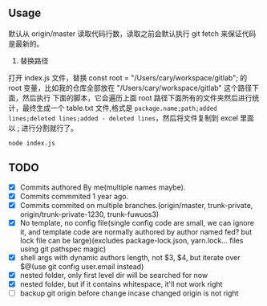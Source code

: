## Usage

默认从 origin/master 读取代码行数，读取之前会默认执行 git fetch 来保证代码是最新的。

1. 替换路径

打开 index.js 文件，替换 const root = "/Users/cary/workspace/gitlab"; 的 root
变量，比如我的仓库全部放在 "/Users/cary/workspace/gitlab" 这个路径下面，然后执行
下面的脚本，它会遍历上面 root 路径下面所有的文件夹然后进行统计，最终生成一个
table.txt 文件,格式是 `package.name;path;added lines;deleted lines;added -
deleted lines`，然后将文件复制到 excel 里面以 ; 进行分割就行了。

```shell
node index.js
```

## TODO 

- [x] Commits authored By me(multiple names maybe).
- [x] Commits commmited 1 year ago.
- [x] Commits commited on multiple branches.(origin/master, trunk-private, origin/trunk-private-1230, trunk-fuwuos3)
- [x] No template, no config file(single config code are small, we can ignore it, and template code are normally authored by author named fed? but lock file can be large)(excludes package-lock.json, yarn.lock... files using git pathspec magic)
- [x] shell args with dynamic authors length, not $3, $4, but iterate over $@(use git config user.email instead)
- [x] nested folder, only first level dir will be searched for now
- [x] nested folder, but if it contains whitespace, it'll not work right
- [ ] backup git origin before change incase changed origin is not right
